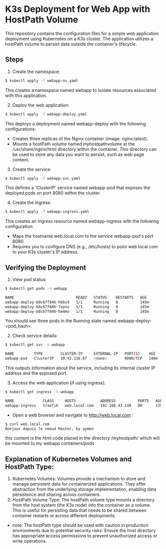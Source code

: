 # K3s Deployment for Web App with HostPath Volume

This repository contains the configuration files for a simple web application deployment using Kubernetes on a K3s cluster. The application utilizes a hostPath volume to persist data outside the container's lifecycle.



## Steps

1. Create the namespace:
```bash
$ kubectl apply -f webapp-ns.yaml
```
This creates a namespace named webapp to isolate resources associated with this application.

2. Deploy the web application:
```bash
$ kubectl apply -f webapp-deploy.yaml
```
This deploys a deployment named webapp-deploy with the following configurations:

- Creates three replicas of the Nginx container (image: nginx:latest).
- Mounts a hostPath volume named myhostpathvolume at the /usr/share/nginx/html directory within the container. This directory can be used to store any data you want to persist, such as web page content.

3. Create the service:
```bash
$ kubectl apply -f webapp-svc.yaml
```
This defines a 'ClusterIP' service named webapp-pod that exposes the deployed pods on port 8080 within the cluster.

4. Create the ingress:
```bash
$ kubectl apply -f webapp-ingress.yaml
```
This creates an Ingress resource named webapp-ingress with the following configuration:
- Maps the hostname web.local.com to the service webapp-pod's port 8080.
- Requires you to configure DNS (e.g., /etc/hosts) to point web.local.com to your K3s cluster's IP address.

## Verifying the Deployment

1. View pod status:
```bash
$ kubectl get pods -n webapp

NAME                            READY   STATUS    RESTARTS   AGE
webapp-deploy-b8c67f846-h6bs9   1/1     Running   0          145m
webapp-deploy-b8c67f846-7vpnv   1/1     Running   0          145m
webapp-deploy-b8c67f846-hm4mv   1/1     Running   0          145m

```
You should see three pods in the Running state named webapp-deploy-<pod_hash>.

2. Check service details:
```bash
$ kubectl get svc -n webapp

NAME         TYPE        CLUSTER-IP     EXTERNAL-IP   PORT(S)    AGE
webapp-pod   ClusterIP   10.43.116.87   <none>        8080/TCP   146m

```
This outputs information about the service, including its internal cluster IP address and the exposed port.

3. Access the web application (if using ingress):
```bash
$ kubectl get ingress -n webapp

NAME             CLASS     HOSTS           ADDRESS          PORTS   AGE
webapp-ingress   traefik   web.local.com   192.168.43.140   80      135m
```
- Open a web browser and navigate to http://web.local.com :

```bash
$ curl web.local.com
Bonjour depuis le noeud Master, by aymen
```
this content is the html code placed in the directory /myhostpath/ which will be mounted to my webapp containers/pods


## Explanation of Kubernetes Volumes and HostPath Type:
1. Kubernetes Volumes: Volumes provide a mechanism to store and manage persistent data for containerized applications. They offer abstraction from the underlying storage implementation, enabling data persistence and sharing across containers.
2. HostPath Volume Type: The hostPath volume type mounts a directory from the host system (the K3s node) into the container as a volume. This is useful for persisting data that needs to be shared between container restarts or across different deployments.

- note:  The hostPath type should be used with caution in production environments due to potential security risks. Ensure the host directory has appropriate access permissions to prevent unauthorized access or write operations.
